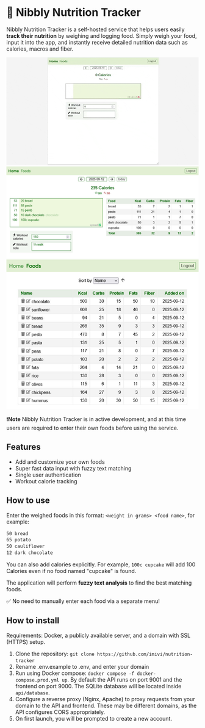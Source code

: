# 🍏 Nibbly Nutrition Tracker

Nibbly Nutrition Tracker is a self-hosted service that helps users easily **track their nutrition** by weighing and logging food. Simply weigh your food, input it into the app, and instantly receive detailed nutrition data such as calories, macros and fiber.

<img src="https://github.com/imivi/nutrition-tracker/blob/main/docs/video.gif" alt="Video">

<img src="https://github.com/imivi/nutrition-tracker/blob/main/docs/screenshot1.jpg" alt="Screenshot">

<img src="https://github.com/imivi/nutrition-tracker/blob/main/docs/screenshot2.jpg" alt="Screenshot">

❗**Note** Nibbly Nutrition Tracker is in active development, and at this time users are required to enter their own foods before using the service.

## Features

* Add and customize your own foods
* Super fast data input with fuzzy text matching
* Single user authentication
* Workout calorie tracking

## How to use

Enter the weighed foods in this format: `<weight in grams> <food name>`, for example:

```txt
50 bread
65 potato
50 cauliflower
12 dark chocolate
```

You can also add calories explicitly. For example, `100c cupcake` will add 100 Calories even if no food named "cupcake" is found.

The application will perform **fuzzy text analysis** to find the best matching foods.

✅ No need to manually enter each food via a separate menu!

## How to install

Requirements: Docker, a publicly available server, and a domain with SSL (HTTPS) setup.

1. Clone the repository: `git clone https://github.com/imivi/nutrition-tracker`
1. Rename .env.example to .env, and enter your domain
1. Run using Docker compose: `docker compose -f docker-compose.prod.yml up`. By default the API runs on port 9001 and the frontend on port 9000. The SQLite database will be located inside `api/database`.
1. Configure a reverse proxy (Nginx, Apache) to proxy requests from your domain to the API and frontend. These may be different domains, as the API configures CORS appropriately.
1. On first launch, you will be prompted to create a new account.